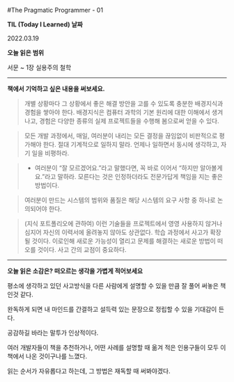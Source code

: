 #The Pragmatic Programmer - 01


**TIL (Today I Learned) 날짜**

2022.03.19


**오늘 읽은 범위**

서문 ~ 1장 실용주의 철학


---
**책에서 기억하고 싶은 내용을 써보세요.**

>개별 상황마다 그 상황에서 좋은 해결 방안을 고를 수 있도록 충분한 배경지식과 경험을 쌓아야 한다. 배경지식은 컴퓨터 과학의 기본 원리에 대한 이해에서 생겨나고, 경험은 다양한 종류의 실제 프로젝트들을 수행해 봄으로써 얻을 수 있다.


>모든 개발 과정에서, 매일, 여러분이 내리는 모든 결정을 끊임없이 비판적으로 평가해야 한다. 절대 기계적으로 일하지 말라. 언제나 일하면서 동시에 생각하고, 자기 일을 비평하라.


>- 여러분이 “잘 모르겠어요.”라고 말했다면, 꼭 바로 이어서 “하지만 알아볼게요.”라고 말하라. 모른다는 것은 인정하더라도 전문가답게 책임을 지는 좋은 방법이다. 


>여러분이 만드는 시스템의 범위와 품질은 해당 시스템의 요구 사항 중 하나로 논의되어야 한다.


>(지식 포트폴리오에 관하여) 이런 기술들을 프로젝트에서 영영 사용하지 않거나 심지어 자신의 이력서에 올려놓지 않아도 상관없다. 학습 과정에서 사고가 확장될 것이다. 이로인해 새로운 가능성이 열리고 문제를 해결하는 새로운 방법이 떠오를 것이다. 사고 간의 교점이 중요하다. 



---
**오늘 읽은 소감은? 떠오르는 생각을 가볍게 적어보세요**

평소에 생각하고 있던 사고방식을 다른 사람에게 설명할 수 있을 만큼 잘 풀어 써놓은 책인것 같다. 

완독하게 되면 내 마인드를 간결하고 설득력 있는 문장으로 정립할 수 있을 기대감이 든다.

공감하길 바라는 말투가 인상적이다.

여러 개발자들이 책을 추천하거나, 어떤 사례를 설명할 때 옮겨 적은 인용구들이 모두 이 책에서 나온 것이구나를 느꼈다.


읽는 순서가 자유롭다고 하는데, 그 방법은 재독할 때 써봐야겠다.

